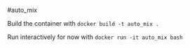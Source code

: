#auto_mix


Build the container with `docker build -t auto_mix .`

Run interactively for now with `docker run -it auto_mix bash`

